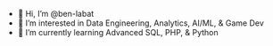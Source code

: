 - 👋 Hi, I’m @ben-labat
- 👀 I’m interested in Data Engineering, Analytics, AI/ML, & Game Dev
- 🌱 I’m currently learning Advanced SQL, PHP, & Python

<!---
ben-labat/ben-labat is a ✨ special ✨ repository because its `README.md` (this file) appears on your GitHub profile.
You can click the Preview link to take a look at your changes.
--->

